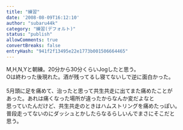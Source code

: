 ```yaml
---
title: "練習"
date: '2008-08-09T16:12:10'
author: "subaru44k"
category: "練習(デフォルト)"
status: "publish"
allowComments: true
convertBreaks: false
entryHash: "941f2f13495e22e1773b001506664465"
---
```

M,H,N,Yと朝練。20分から30分くらいJogしたと思う。<br>
Oは終わった後現れた。酒が残ってるし寝てないしで逆に面白かった。<br>
<br>
5月頭に足を痛めて、治ったと思って共生共走に出てまた痛めたことが<br>
あった。あれは痛くなった場所が違ったからなんか変だよなと<br>
思っていたんだけど、共生共走のときはハムストリングを痛めたっぽい。<br>
普段走ってないのにダッシュとかしたらなるらしいんでまさにそこだと<br>
思う。
